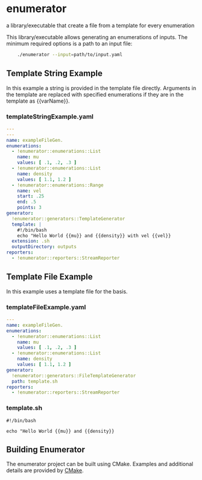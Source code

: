 # enumerator
a library/executable that create a file from a template for every enumeration 

This library/executable allows generating an enumerations of inputs.
The minimum required options is a path to an input file:

```bash
    ./enumerator --input=path/to/input.yaml
```

## Template String Example
In this example a string is provided in the template file directly.  Arguments in the template are replaced with specified enumerations if they are in the template as {{varName}}.

### templateStringExample.yaml
```yaml
---
---
name: exampleFileGen.
enumerations:
  - !enumerator::enumerations::List
    name: mu
    values: [ .1, .2, .3 ]
  - !enumerator::enumerations::List
    name: density
    values: [ 1.1, 1.2 ]
  - !enumerator::enumerations::Range
    name: vel
    start: .25
    end: .5
    points: 3
generator:
  !enumerator::generators::TemplateGenerator
  template: |
    #!/bin/bash
    echo "Hello World {{mu}} and {{density}} with vel {{vel}}
  extension: .sh
  outputDirectory: outputs
reporters:
  - !enumerator::reporters::StreamReporter
```


## Template File Example
In this example uses a template file for the basis.

### templateFileExample.yaml
```yaml
---
name: exampleFileGen.
enumerations:
  - !enumerator::enumerations::List
    name: mu
    values: [ .1, .2, .3 ]
  - !enumerator::enumerations::List
    name: density
    values: [ 1.1, 1.2 ]
generator:
  !enumerator::generators::FileTemplateGenerator
  path: template.sh
reporters:
  - !enumerator::reporters::StreamReporter
```

### template.sh
```shell
#!/bin/bash

echo "Hello World {{mu}} and {{density}}
```

## Building Enumerator
The enumerator project can be built using CMake.  Examples and additional details are provided by [CMake](https://cmake.org/runningcmake/).  

